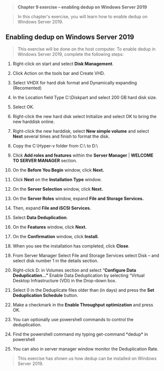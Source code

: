 >   **Chapter 9 exercise – enabling dedup on Windows Server 2019**

>   In this chapter's exercise, you will learn how to enable dedup on Windows
>   Server 2019.

Enabling dedup on Windows Server 2019
-------------------------------------

>   This exercise will be done on the host computer. To enable dedup in Windows
>   Server 2019, complete the following steps:

1.  Right-click on start and select **Disk Management**.

2.  Click Action on the tools bar and Create VHD.

3.  Select VHDX for hard disk format and Dynamically expanding (Recomented)

4.  In the Location field Type C:\\Diskpart and select 200 GB hard disk size.

5.  Select OK.

6.  Right-click the new hard disk select Initialize and select OK to bring the
    new harddisk online.

7.  Right-click the new harddisk, select **New simple volume** and select
    **Next** several times and finish to format the disk.

8.  Copy the C:\\Hyper-v folder from C:\\ to D:\\

9.  Click **Add roles and features** within the **Server Manager** \| **WELCOME
    TO SERVER MANAGER** section.

10. On the **Before You Begin** window, click **Next.**

11. Click **Next** on the **Installation Type** window.

12. On the **Server Selection** window, click **Next.**

13. On the **Server Roles** window, expand **File and Storage Services.**

14. Then, expand **File and iSCSI Services.**

15. Select **Data Deduplication**.

16. On the **Features** window, click **Next.**

17. On the **Confirmation** window, click **Install.**

18. When you see the installation has completed, click **Close**.

19. From Server Manager Select File and Storage Services select Disk – and
    select disk number 1 in the details section.

20. Right-click D: in Volumes section and select “**Configure Data
    Deduplication…”** Enable Data Deduplication by selecting “Virtual Desktop
    Infrastructure (VDI) in the Drop-down box.

21. Select 0 in the Deduplicate files older than (in days) and press the **Set
    Deduplication Schedule** button.

22. Make a checkmark in the **Enable Throughput optimization** and press OK.

23. You can optionally use powershell commands to control the deduplication.

24. Find the powershell command my typing get-command \*dedup\* in powershell

25. You can also in server manager window monitor the Deduplication Rate.

>   This exercise has shown us how dedup can be installed on Windows Server
>   2019.
